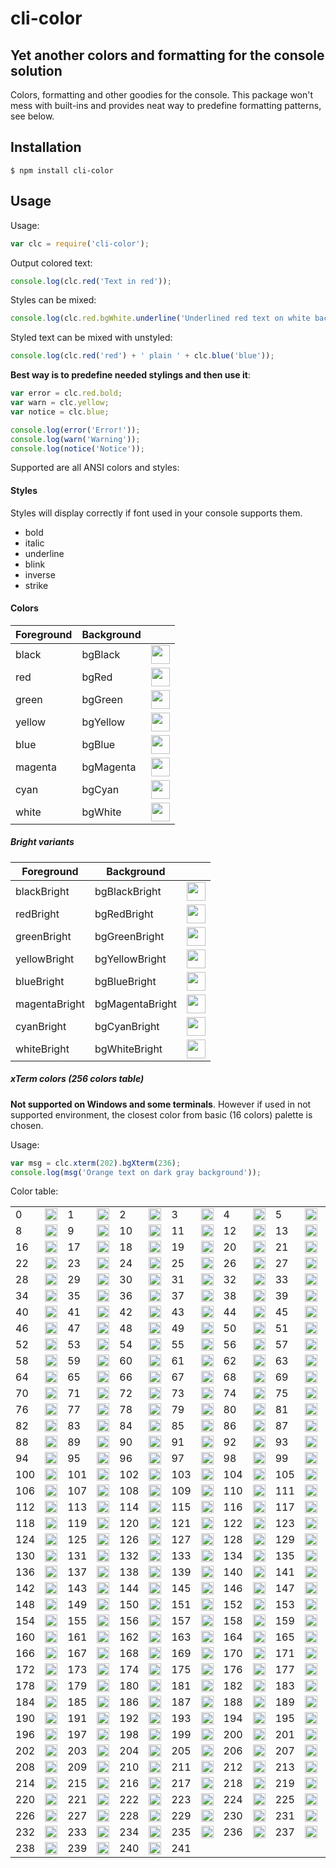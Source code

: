 # cli-color
## Yet another colors and formatting for the console solution

Colors, formatting and other goodies for the console. This package won't mess with built-ins and provides neat way to predefine formatting patterns, see below.

## Installation

	$ npm install cli-color

## Usage

Usage:

```javascript
var clc = require('cli-color');
```

Output colored text:

```javascript
console.log(clc.red('Text in red'));
```

Styles can be mixed:

```javascript
console.log(clc.red.bgWhite.underline('Underlined red text on white background.'));
```

Styled text can be mixed with unstyled:

```javascript
console.log(clc.red('red') + ' plain ' + clc.blue('blue'));
```

__Best way is to predefine needed stylings and then use it__:

```javascript
var error = clc.red.bold;
var warn = clc.yellow;
var notice = clc.blue;

console.log(error('Error!'));
console.log(warn('Warning'));
console.log(notice('Notice'));
```

Supported are all ANSI colors and styles:

#### Styles

Styles will display correctly if font used in your console supports them.

* bold
* italic
* underline
* blink
* inverse
* strike

#### Colors

<table>
  <thead><th>Foreground</th><th>Background</th><th></th></thead>
  <tbody>
    <tr><td>black</td><td>bgBlack</td><td><img src="http://medyk.org/colors/000000.png" width="30" height="30" /></td></tr>
    <tr><td>red</td><td>bgRed</td><td><img src="http://medyk.org/colors/800000.png" width="30" height="30" /></td></tr>
    <tr><td>green</td><td>bgGreen</td><td><img src="http://medyk.org/colors/008000.png" width="30" height="30" /></td></tr>
    <tr><td>yellow</td><td>bgYellow</td><td><img src="http://medyk.org/colors/808000.png" width="30" height="30" /></td></tr>
    <tr><td>blue</td><td>bgBlue</td><td><img src="http://medyk.org/colors/000080.png" width="30" height="30" /></td></tr>
    <tr><td>magenta</td><td>bgMagenta</td><td><img src="http://medyk.org/colors/800080.png" width="30" height="30" /></td></tr>
    <tr><td>cyan</td><td>bgCyan</td><td><img src="http://medyk.org/colors/008080.png" width="30" height="30" /></td></tr>
    <tr><td>white</td><td>bgWhite</td><td><img src="http://medyk.org/colors/c0c0c0.png" width="30" height="30" /></td></tr>
  </tbody>
</table>

##### Bright variants

<table>
  <thead><th>Foreground</th><th>Background</th><th></th></thead>
  <tbody>
    <tr><td>blackBright</td><td>bgBlackBright</td><td><img src="http://medyk.org/colors/808080.png" width="30" height="30" /></td></tr>
    <tr><td>redBright</td><td>bgRedBright</td><td><img src="http://medyk.org/colors/ff0000.png" width="30" height="30" /></td></tr>
    <tr><td>greenBright</td><td>bgGreenBright</td><td><img src="http://medyk.org/colors/00ff00.png" width="30" height="30" /></td></tr>
    <tr><td>yellowBright</td><td>bgYellowBright</td><td><img src="http://medyk.org/colors/ffff00.png" width="30" height="30" /></td></tr>
    <tr><td>blueBright</td><td>bgBlueBright</td><td><img src="http://medyk.org/colors/0000ff.png" width="30" height="30" /></td></tr>
    <tr><td>magentaBright</td><td>bgMagentaBright</td><td><img src="http://medyk.org/colors/ff00ff.png" width="30" height="30" /></td></tr>
    <tr><td>cyanBright</td><td>bgCyanBright</td><td><img src="http://medyk.org/colors/00ffff.png" width="30" height="30" /></td></tr>
    <tr><td>whiteBright</td><td>bgWhiteBright</td><td><img src="http://medyk.org/colors/ffffff.png" width="30" height="30" /></td></tr>
  </tbody>
</table>

##### xTerm colors (256 colors table)

__Not supported on Windows and some terminals__. However if used in not supported environment, the closest color from basic (16 colors) palette is chosen.

Usage:

```javascript
var msg = clc.xterm(202).bgXterm(236);
console.log(msg('Orange text on dark gray background'));
```

Color table:

<table>
  <tr>
    <td>0</td><td><img src="http://medyk.org/colors/000000.png" width="20" height="20" /></td>
    <td>1</td><td><img src="http://medyk.org/colors/800000.png" width="20" height="20" /></td>
    <td>2</td><td><img src="http://medyk.org/colors/008000.png" width="20" height="20" /></td>
    <td>3</td><td><img src="http://medyk.org/colors/808000.png" width="20" height="20" /></td>
    <td>4</td><td><img src="http://medyk.org/colors/000080.png" width="20" height="20" /></td>
    <td>5</td><td><img src="http://medyk.org/colors/800080.png" width="20" height="20" /></td>
    <td>6</td><td><img src="http://medyk.org/colors/008080.png" width="20" height="20" /></td>
    <td>7</td><td><img src="http://medyk.org/colors/c0c0c0.png" width="20" height="20" /></td>
  </tr>
  <tr>
    <td>8</td><td><img src="http://medyk.org/colors/808080.png" width="20" height="20" /></td>
    <td>9</td><td><img src="http://medyk.org/colors/ff0000.png" width="20" height="20" /></td>
    <td>10</td><td><img src="http://medyk.org/colors/00ff00.png" width="20" height="20" /></td>
    <td>11</td><td><img src="http://medyk.org/colors/ffff00.png" width="20" height="20" /></td>
    <td>12</td><td><img src="http://medyk.org/colors/0000ff.png" width="20" height="20" /></td>
    <td>13</td><td><img src="http://medyk.org/colors/ff00ff.png" width="20" height="20" /></td>
    <td>14</td><td><img src="http://medyk.org/colors/00ffff.png" width="20" height="20" /></td>
    <td>15</td><td><img src="http://medyk.org/colors/ffffff.png" width="20" height="20" /></td>
  </tr>

  <tr>
    <td>16</td><td><img src="http://medyk.org/colors/000000.png" width="20" height="20" /></td>
    <td>17</td><td><img src="http://medyk.org/colors/00005f.png" width="20" height="20" /></td>
    <td>18</td><td><img src="http://medyk.org/colors/000087.png" width="20" height="20" /></td>
    <td>19</td><td><img src="http://medyk.org/colors/0000af.png" width="20" height="20" /></td>
    <td>20</td><td><img src="http://medyk.org/colors/0000d7.png" width="20" height="20" /></td>
    <td>21</td><td><img src="http://medyk.org/colors/0000ff.png" width="20" height="20" /></td>
  </tr>
  <tr>
    <td>22</td><td><img src="http://medyk.org/colors/005f00.png" width="20" height="20" /></td>
    <td>23</td><td><img src="http://medyk.org/colors/005f5f.png" width="20" height="20" /></td>
    <td>24</td><td><img src="http://medyk.org/colors/005f87.png" width="20" height="20" /></td>
    <td>25</td><td><img src="http://medyk.org/colors/005faf.png" width="20" height="20" /></td>
    <td>26</td><td><img src="http://medyk.org/colors/005fd7.png" width="20" height="20" /></td>
    <td>27</td><td><img src="http://medyk.org/colors/005fff.png" width="20" height="20" /></td>
  </tr>
  <tr>
    <td>28</td><td><img src="http://medyk.org/colors/008700.png" width="20" height="20" /></td>
    <td>29</td><td><img src="http://medyk.org/colors/00875f.png" width="20" height="20" /></td>
    <td>30</td><td><img src="http://medyk.org/colors/008787.png" width="20" height="20" /></td>
    <td>31</td><td><img src="http://medyk.org/colors/0087af.png" width="20" height="20" /></td>
    <td>32</td><td><img src="http://medyk.org/colors/0087d7.png" width="20" height="20" /></td>
    <td>33</td><td><img src="http://medyk.org/colors/0087ff.png" width="20" height="20" /></td>
  </tr>
  <tr>
    <td>34</td><td><img src="http://medyk.org/colors/00af00.png" width="20" height="20" /></td>
    <td>35</td><td><img src="http://medyk.org/colors/00af5f.png" width="20" height="20" /></td>
    <td>36</td><td><img src="http://medyk.org/colors/00af87.png" width="20" height="20" /></td>
    <td>37</td><td><img src="http://medyk.org/colors/00afaf.png" width="20" height="20" /></td>
    <td>38</td><td><img src="http://medyk.org/colors/00afd7.png" width="20" height="20" /></td>
    <td>39</td><td><img src="http://medyk.org/colors/00afff.png" width="20" height="20" /></td>
  </tr>
  <tr>
    <td>40</td><td><img src="http://medyk.org/colors/00d700.png" width="20" height="20" /></td>
    <td>41</td><td><img src="http://medyk.org/colors/00d75f.png" width="20" height="20" /></td>
    <td>42</td><td><img src="http://medyk.org/colors/00d787.png" width="20" height="20" /></td>
    <td>43</td><td><img src="http://medyk.org/colors/00d7af.png" width="20" height="20" /></td>
    <td>44</td><td><img src="http://medyk.org/colors/00d7d7.png" width="20" height="20" /></td>
    <td>45</td><td><img src="http://medyk.org/colors/00d7ff.png" width="20" height="20" /></td>
  </tr>
  <tr>
    <td>46</td><td><img src="http://medyk.org/colors/00ff00.png" width="20" height="20" /></td>
    <td>47</td><td><img src="http://medyk.org/colors/00ff5f.png" width="20" height="20" /></td>
    <td>48</td><td><img src="http://medyk.org/colors/00ff87.png" width="20" height="20" /></td>
    <td>49</td><td><img src="http://medyk.org/colors/00ffaf.png" width="20" height="20" /></td>
    <td>50</td><td><img src="http://medyk.org/colors/00ffd7.png" width="20" height="20" /></td>
    <td>51</td><td><img src="http://medyk.org/colors/00ffff.png" width="20" height="20" /></td>
  </tr>

  <tr>
    <td>52</td><td><img src="http://medyk.org/colors/5f0000.png" width="20" height="20" /></td>
    <td>53</td><td><img src="http://medyk.org/colors/5f005f.png" width="20" height="20" /></td>
    <td>54</td><td><img src="http://medyk.org/colors/5f0087.png" width="20" height="20" /></td>
    <td>55</td><td><img src="http://medyk.org/colors/5f00af.png" width="20" height="20" /></td>
    <td>56</td><td><img src="http://medyk.org/colors/5f00d7.png" width="20" height="20" /></td>
    <td>57</td><td><img src="http://medyk.org/colors/5f00ff.png" width="20" height="20" /></td>
  </tr>
  <tr>
    <td>58</td><td><img src="http://medyk.org/colors/5f5f00.png" width="20" height="20" /></td>
    <td>59</td><td><img src="http://medyk.org/colors/5f5f5f.png" width="20" height="20" /></td>
    <td>60</td><td><img src="http://medyk.org/colors/5f5f87.png" width="20" height="20" /></td>
    <td>61</td><td><img src="http://medyk.org/colors/5f5faf.png" width="20" height="20" /></td>
    <td>62</td><td><img src="http://medyk.org/colors/5f5fd7.png" width="20" height="20" /></td>
    <td>63</td><td><img src="http://medyk.org/colors/5f5fff.png" width="20" height="20" /></td>
  </tr>
  <tr>
    <td>64</td><td><img src="http://medyk.org/colors/5f8700.png" width="20" height="20" /></td>
    <td>65</td><td><img src="http://medyk.org/colors/5f875f.png" width="20" height="20" /></td>
    <td>66</td><td><img src="http://medyk.org/colors/5f8787.png" width="20" height="20" /></td>
    <td>67</td><td><img src="http://medyk.org/colors/5f87af.png" width="20" height="20" /></td>
    <td>68</td><td><img src="http://medyk.org/colors/5f87d7.png" width="20" height="20" /></td>
    <td>69</td><td><img src="http://medyk.org/colors/5f87ff.png" width="20" height="20" /></td>
  </tr>
  <tr>
    <td>70</td><td><img src="http://medyk.org/colors/5faf00.png" width="20" height="20" /></td>
    <td>71</td><td><img src="http://medyk.org/colors/5faf5f.png" width="20" height="20" /></td>
    <td>72</td><td><img src="http://medyk.org/colors/5faf87.png" width="20" height="20" /></td>
    <td>73</td><td><img src="http://medyk.org/colors/5fafaf.png" width="20" height="20" /></td>
    <td>74</td><td><img src="http://medyk.org/colors/5fafd7.png" width="20" height="20" /></td>
    <td>75</td><td><img src="http://medyk.org/colors/5fafff.png" width="20" height="20" /></td>
  </tr>
  <tr>
    <td>76</td><td><img src="http://medyk.org/colors/5fd700.png" width="20" height="20" /></td>
    <td>77</td><td><img src="http://medyk.org/colors/5fd75f.png" width="20" height="20" /></td>
    <td>78</td><td><img src="http://medyk.org/colors/5fd787.png" width="20" height="20" /></td>
    <td>79</td><td><img src="http://medyk.org/colors/5fd7af.png" width="20" height="20" /></td>
    <td>80</td><td><img src="http://medyk.org/colors/5fd7d7.png" width="20" height="20" /></td>
    <td>81</td><td><img src="http://medyk.org/colors/5fd7ff.png" width="20" height="20" /></td>
  </tr>
  <tr>
    <td>82</td><td><img src="http://medyk.org/colors/5fff00.png" width="20" height="20" /></td>
    <td>83</td><td><img src="http://medyk.org/colors/5fff5f.png" width="20" height="20" /></td>
    <td>84</td><td><img src="http://medyk.org/colors/5fff87.png" width="20" height="20" /></td>
    <td>85</td><td><img src="http://medyk.org/colors/5fffaf.png" width="20" height="20" /></td>
    <td>86</td><td><img src="http://medyk.org/colors/5fffd7.png" width="20" height="20" /></td>
    <td>87</td><td><img src="http://medyk.org/colors/5fffff.png" width="20" height="20" /></td>
  </tr>

  <tr>
    <td>88</td><td><img src="http://medyk.org/colors/870000.png" width="20" height="20" /></td>
    <td>89</td><td><img src="http://medyk.org/colors/87005f.png" width="20" height="20" /></td>
    <td>90</td><td><img src="http://medyk.org/colors/870087.png" width="20" height="20" /></td>
    <td>91</td><td><img src="http://medyk.org/colors/8700af.png" width="20" height="20" /></td>
    <td>92</td><td><img src="http://medyk.org/colors/8700d7.png" width="20" height="20" /></td>
    <td>93</td><td><img src="http://medyk.org/colors/8700ff.png" width="20" height="20" /></td>
  </tr>
  <tr>
    <td>94</td><td><img src="http://medyk.org/colors/875f00.png" width="20" height="20" /></td>
    <td>95</td><td><img src="http://medyk.org/colors/875f5f.png" width="20" height="20" /></td>
    <td>96</td><td><img src="http://medyk.org/colors/875f87.png" width="20" height="20" /></td>
    <td>97</td><td><img src="http://medyk.org/colors/875faf.png" width="20" height="20" /></td>
    <td>98</td><td><img src="http://medyk.org/colors/875fd7.png" width="20" height="20" /></td>
    <td>99</td><td><img src="http://medyk.org/colors/875fff.png" width="20" height="20" /></td>
  </tr>
  <tr>
    <td>100</td><td><img src="http://medyk.org/colors/878700.png" width="20" height="20" /></td>
    <td>101</td><td><img src="http://medyk.org/colors/87875f.png" width="20" height="20" /></td>
    <td>102</td><td><img src="http://medyk.org/colors/878787.png" width="20" height="20" /></td>
    <td>103</td><td><img src="http://medyk.org/colors/8787af.png" width="20" height="20" /></td>
    <td>104</td><td><img src="http://medyk.org/colors/8787d7.png" width="20" height="20" /></td>
    <td>105</td><td><img src="http://medyk.org/colors/8787ff.png" width="20" height="20" /></td>
  </tr>
  <tr>
    <td>106</td><td><img src="http://medyk.org/colors/87af00.png" width="20" height="20" /></td>
    <td>107</td><td><img src="http://medyk.org/colors/87af5f.png" width="20" height="20" /></td>
    <td>108</td><td><img src="http://medyk.org/colors/87af87.png" width="20" height="20" /></td>
    <td>109</td><td><img src="http://medyk.org/colors/87afaf.png" width="20" height="20" /></td>
    <td>110</td><td><img src="http://medyk.org/colors/87afd7.png" width="20" height="20" /></td>
    <td>111</td><td><img src="http://medyk.org/colors/87afff.png" width="20" height="20" /></td>
  </tr>
  <tr>
    <td>112</td><td><img src="http://medyk.org/colors/87d700.png" width="20" height="20" /></td>
    <td>113</td><td><img src="http://medyk.org/colors/87d75f.png" width="20" height="20" /></td>
    <td>114</td><td><img src="http://medyk.org/colors/87d787.png" width="20" height="20" /></td>
    <td>115</td><td><img src="http://medyk.org/colors/87d7af.png" width="20" height="20" /></td>
    <td>116</td><td><img src="http://medyk.org/colors/87d7d7.png" width="20" height="20" /></td>
    <td>117</td><td><img src="http://medyk.org/colors/87d7ff.png" width="20" height="20" /></td>
  </tr>
  <tr>
    <td>118</td><td><img src="http://medyk.org/colors/87ff00.png" width="20" height="20" /></td>
    <td>119</td><td><img src="http://medyk.org/colors/87ff5f.png" width="20" height="20" /></td>
    <td>120</td><td><img src="http://medyk.org/colors/87ff87.png" width="20" height="20" /></td>
    <td>121</td><td><img src="http://medyk.org/colors/87ffaf.png" width="20" height="20" /></td>
    <td>122</td><td><img src="http://medyk.org/colors/87ffd7.png" width="20" height="20" /></td>
    <td>123</td><td><img src="http://medyk.org/colors/87ffff.png" width="20" height="20" /></td>
  </tr>

  <tr>
    <td>124</td><td><img src="http://medyk.org/colors/af0000.png" width="20" height="20" /></td>
    <td>125</td><td><img src="http://medyk.org/colors/af005f.png" width="20" height="20" /></td>
    <td>126</td><td><img src="http://medyk.org/colors/af0087.png" width="20" height="20" /></td>
    <td>127</td><td><img src="http://medyk.org/colors/af00af.png" width="20" height="20" /></td>
    <td>128</td><td><img src="http://medyk.org/colors/af00d7.png" width="20" height="20" /></td>
    <td>129</td><td><img src="http://medyk.org/colors/af00ff.png" width="20" height="20" /></td>
  </tr>
  <tr>
    <td>130</td><td><img src="http://medyk.org/colors/af5f00.png" width="20" height="20" /></td>
    <td>131</td><td><img src="http://medyk.org/colors/af5f5f.png" width="20" height="20" /></td>
    <td>132</td><td><img src="http://medyk.org/colors/af5f87.png" width="20" height="20" /></td>
    <td>133</td><td><img src="http://medyk.org/colors/af5faf.png" width="20" height="20" /></td>
    <td>134</td><td><img src="http://medyk.org/colors/af5fd7.png" width="20" height="20" /></td>
    <td>135</td><td><img src="http://medyk.org/colors/af5fff.png" width="20" height="20" /></td>
  </tr>
  <tr>
    <td>136</td><td><img src="http://medyk.org/colors/af8700.png" width="20" height="20" /></td>
    <td>137</td><td><img src="http://medyk.org/colors/af875f.png" width="20" height="20" /></td>
    <td>138</td><td><img src="http://medyk.org/colors/af8787.png" width="20" height="20" /></td>
    <td>139</td><td><img src="http://medyk.org/colors/af87af.png" width="20" height="20" /></td>
    <td>140</td><td><img src="http://medyk.org/colors/af87d7.png" width="20" height="20" /></td>
    <td>141</td><td><img src="http://medyk.org/colors/af87ff.png" width="20" height="20" /></td>
  </tr>
  <tr>
    <td>142</td><td><img src="http://medyk.org/colors/afaf00.png" width="20" height="20" /></td>
    <td>143</td><td><img src="http://medyk.org/colors/afaf5f.png" width="20" height="20" /></td>
    <td>144</td><td><img src="http://medyk.org/colors/afaf87.png" width="20" height="20" /></td>
    <td>145</td><td><img src="http://medyk.org/colors/afafaf.png" width="20" height="20" /></td>
    <td>146</td><td><img src="http://medyk.org/colors/afafd7.png" width="20" height="20" /></td>
    <td>147</td><td><img src="http://medyk.org/colors/afafff.png" width="20" height="20" /></td>
  </tr>
  <tr>
    <td>148</td><td><img src="http://medyk.org/colors/afd700.png" width="20" height="20" /></td>
    <td>149</td><td><img src="http://medyk.org/colors/afd75f.png" width="20" height="20" /></td>
    <td>150</td><td><img src="http://medyk.org/colors/afd787.png" width="20" height="20" /></td>
    <td>151</td><td><img src="http://medyk.org/colors/afd7af.png" width="20" height="20" /></td>
    <td>152</td><td><img src="http://medyk.org/colors/afd7d7.png" width="20" height="20" /></td>
    <td>153</td><td><img src="http://medyk.org/colors/afd7ff.png" width="20" height="20" /></td>
  </tr>
  <tr>
    <td>154</td><td><img src="http://medyk.org/colors/afff00.png" width="20" height="20" /></td>
    <td>155</td><td><img src="http://medyk.org/colors/afff5f.png" width="20" height="20" /></td>
    <td>156</td><td><img src="http://medyk.org/colors/afff87.png" width="20" height="20" /></td>
    <td>157</td><td><img src="http://medyk.org/colors/afffaf.png" width="20" height="20" /></td>
    <td>158</td><td><img src="http://medyk.org/colors/afffd7.png" width="20" height="20" /></td>
    <td>159</td><td><img src="http://medyk.org/colors/afffff.png" width="20" height="20" /></td>
  </tr>

  <tr>
    <td>160</td><td><img src="http://medyk.org/colors/d70000.png" width="20" height="20" /></td>
    <td>161</td><td><img src="http://medyk.org/colors/d7005f.png" width="20" height="20" /></td>
    <td>162</td><td><img src="http://medyk.org/colors/d70087.png" width="20" height="20" /></td>
    <td>163</td><td><img src="http://medyk.org/colors/d700af.png" width="20" height="20" /></td>
    <td>164</td><td><img src="http://medyk.org/colors/d700d7.png" width="20" height="20" /></td>
    <td>165</td><td><img src="http://medyk.org/colors/d700ff.png" width="20" height="20" /></td>
  </tr>
  <tr>
    <td>166</td><td><img src="http://medyk.org/colors/d75f00.png" width="20" height="20" /></td>
    <td>167</td><td><img src="http://medyk.org/colors/d75f5f.png" width="20" height="20" /></td>
    <td>168</td><td><img src="http://medyk.org/colors/d75f87.png" width="20" height="20" /></td>
    <td>169</td><td><img src="http://medyk.org/colors/d75faf.png" width="20" height="20" /></td>
    <td>170</td><td><img src="http://medyk.org/colors/d75fd7.png" width="20" height="20" /></td>
    <td>171</td><td><img src="http://medyk.org/colors/d75fff.png" width="20" height="20" /></td>
  </tr>
  <tr>
    <td>172</td><td><img src="http://medyk.org/colors/d78700.png" width="20" height="20" /></td>
    <td>173</td><td><img src="http://medyk.org/colors/d7875f.png" width="20" height="20" /></td>
    <td>174</td><td><img src="http://medyk.org/colors/d78787.png" width="20" height="20" /></td>
    <td>175</td><td><img src="http://medyk.org/colors/d787af.png" width="20" height="20" /></td>
    <td>176</td><td><img src="http://medyk.org/colors/d787d7.png" width="20" height="20" /></td>
    <td>177</td><td><img src="http://medyk.org/colors/d787ff.png" width="20" height="20" /></td>
  </tr>
  <tr>
    <td>178</td><td><img src="http://medyk.org/colors/d7af00.png" width="20" height="20" /></td>
    <td>179</td><td><img src="http://medyk.org/colors/d7af5f.png" width="20" height="20" /></td>
    <td>180</td><td><img src="http://medyk.org/colors/d7af87.png" width="20" height="20" /></td>
    <td>181</td><td><img src="http://medyk.org/colors/d7afaf.png" width="20" height="20" /></td>
    <td>182</td><td><img src="http://medyk.org/colors/d7afd7.png" width="20" height="20" /></td>
    <td>183</td><td><img src="http://medyk.org/colors/d7afff.png" width="20" height="20" /></td>
  </tr>
  <tr>
    <td>184</td><td><img src="http://medyk.org/colors/d7d700.png" width="20" height="20" /></td>
    <td>185</td><td><img src="http://medyk.org/colors/d7d75f.png" width="20" height="20" /></td>
    <td>186</td><td><img src="http://medyk.org/colors/d7d787.png" width="20" height="20" /></td>
    <td>187</td><td><img src="http://medyk.org/colors/d7d7af.png" width="20" height="20" /></td>
    <td>188</td><td><img src="http://medyk.org/colors/d7d7d7.png" width="20" height="20" /></td>
    <td>189</td><td><img src="http://medyk.org/colors/d7d7ff.png" width="20" height="20" /></td>
  </tr>
  <tr>
    <td>190</td><td><img src="http://medyk.org/colors/d7ff00.png" width="20" height="20" /></td>
    <td>191</td><td><img src="http://medyk.org/colors/d7ff5f.png" width="20" height="20" /></td>
    <td>192</td><td><img src="http://medyk.org/colors/d7ff87.png" width="20" height="20" /></td>
    <td>193</td><td><img src="http://medyk.org/colors/d7ffaf.png" width="20" height="20" /></td>
    <td>194</td><td><img src="http://medyk.org/colors/d7ffd7.png" width="20" height="20" /></td>
    <td>195</td><td><img src="http://medyk.org/colors/d7ffff.png" width="20" height="20" /></td>
  </tr>

  <tr>
    <td>196</td><td><img src="http://medyk.org/colors/ff0000.png" width="20" height="20" /></td>
    <td>197</td><td><img src="http://medyk.org/colors/ff005f.png" width="20" height="20" /></td>
    <td>198</td><td><img src="http://medyk.org/colors/ff0087.png" width="20" height="20" /></td>
    <td>199</td><td><img src="http://medyk.org/colors/ff00af.png" width="20" height="20" /></td>
    <td>200</td><td><img src="http://medyk.org/colors/ff00d7.png" width="20" height="20" /></td>
    <td>201</td><td><img src="http://medyk.org/colors/ff00ff.png" width="20" height="20" /></td>
  </tr>
  <tr>
    <td>202</td><td><img src="http://medyk.org/colors/ff5f00.png" width="20" height="20" /></td>
    <td>203</td><td><img src="http://medyk.org/colors/ff5f5f.png" width="20" height="20" /></td>
    <td>204</td><td><img src="http://medyk.org/colors/ff5f87.png" width="20" height="20" /></td>
    <td>205</td><td><img src="http://medyk.org/colors/ff5faf.png" width="20" height="20" /></td>
    <td>206</td><td><img src="http://medyk.org/colors/ff5fd7.png" width="20" height="20" /></td>
    <td>207</td><td><img src="http://medyk.org/colors/ff5fff.png" width="20" height="20" /></td>
  </tr>
  <tr>
    <td>208</td><td><img src="http://medyk.org/colors/ff8700.png" width="20" height="20" /></td>
    <td>209</td><td><img src="http://medyk.org/colors/ff875f.png" width="20" height="20" /></td>
    <td>210</td><td><img src="http://medyk.org/colors/ff8787.png" width="20" height="20" /></td>
    <td>211</td><td><img src="http://medyk.org/colors/ff87af.png" width="20" height="20" /></td>
    <td>212</td><td><img src="http://medyk.org/colors/ff87d7.png" width="20" height="20" /></td>
    <td>213</td><td><img src="http://medyk.org/colors/ff87ff.png" width="20" height="20" /></td>
  </tr>
  <tr>
    <td>214</td><td><img src="http://medyk.org/colors/ffaf00.png" width="20" height="20" /></td>
    <td>215</td><td><img src="http://medyk.org/colors/ffaf5f.png" width="20" height="20" /></td>
    <td>216</td><td><img src="http://medyk.org/colors/ffaf87.png" width="20" height="20" /></td>
    <td>217</td><td><img src="http://medyk.org/colors/ffafaf.png" width="20" height="20" /></td>
    <td>218</td><td><img src="http://medyk.org/colors/ffafd7.png" width="20" height="20" /></td>
    <td>219</td><td><img src="http://medyk.org/colors/ffafff.png" width="20" height="20" /></td>
  </tr>
  <tr>
    <td>220</td><td><img src="http://medyk.org/colors/ffd700.png" width="20" height="20" /></td>
    <td>221</td><td><img src="http://medyk.org/colors/ffd75f.png" width="20" height="20" /></td>
    <td>222</td><td><img src="http://medyk.org/colors/ffd787.png" width="20" height="20" /></td>
    <td>223</td><td><img src="http://medyk.org/colors/ffd7af.png" width="20" height="20" /></td>
    <td>224</td><td><img src="http://medyk.org/colors/ffd7d7.png" width="20" height="20" /></td>
    <td>225</td><td><img src="http://medyk.org/colors/ffd7ff.png" width="20" height="20" /></td>
  </tr>
  <tr>
    <td>226</td><td><img src="http://medyk.org/colors/ffff00.png" width="20" height="20" /></td>
    <td>227</td><td><img src="http://medyk.org/colors/ffff5f.png" width="20" height="20" /></td>
    <td>228</td><td><img src="http://medyk.org/colors/ffff87.png" width="20" height="20" /></td>
    <td>229</td><td><img src="http://medyk.org/colors/ffffaf.png" width="20" height="20" /></td>
    <td>230</td><td><img src="http://medyk.org/colors/ffffd7.png" width="20" height="20" /></td>
    <td>231</td><td><img src="http://medyk.org/colors/ffffff.png" width="20" height="20" /></td>
  </tr>

  <tr>
    <td>232</td><td><img src="http://medyk.org/colors/080808.png" width="20" height="20" /></td>
    <td>233</td><td><img src="http://medyk.org/colors/121212.png" width="20" height="20" /></td>
    <td>234</td><td><img src="http://medyk.org/colors/1c1c1c.png" width="20" height="20" /></td>
    <td>235</td><td><img src="http://medyk.org/colors/262626.png" width="20" height="20" /></td>
    <td>236</td><td><img src="http://medyk.org/colors/303030.png" width="20" height="20" /></td>
    <td>237</td><td><img src="http://medyk.org/colors/3a3a3a.png" width="20" height="20" /></td>
  </tr>
  <tr>
    <td>238</td><td><img src="http://medyk.org/colors/444444.png" width="20" height="20" /></td>
    <td>239</td><td><img src="http://medyk.org/colors/4e4e4e.png" width="20" height="20" /></td>
    <td>240</td><td><img src="http://medyk.org/colors/585858.png" width="20" height="20" /></td>
    <td>241</td><t